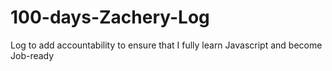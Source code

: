 # 100-days-Zachery-Log
Log to add accountability to ensure that I fully learn Javascript and become Job-ready
